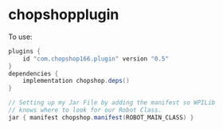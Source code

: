 chopshopplugin
==============

To use:

```groovy
plugins {
    id "com.chopshop166.plugin" version "0.5"
}
dependencies {
    implementation chopshop.deps()
}

// Setting up my Jar File by adding the manifest so WPILib
// knows where to look for our Robot Class.
jar { manifest chopshop.manifest(ROBOT_MAIN_CLASS) }
```